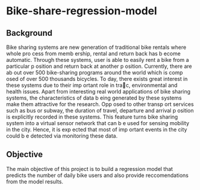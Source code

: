 # Bike-share-regression-model

## Background

Bike sharing systems are new generation of traditional bike rentals where whole pro cess from memb ership,
rental and return back has b ecome automatic. Through these systems, user is able to easily rent a bike from
a particular p osition and return back at another p osition. Currently, there are ab out over 500 bike-sharing
programs around the world which is comp osed of over 500 thousands bicycles. To day, there exists great
interest in these systems due to their imp ortant role in trac, environmental and health issues.
Apart from interesting real world applications of bike sharing systems, the characteristics of data b eing
generated by these systems make them attractive for the research. Opp osed to other transp ort services
such as bus or subway, the duration of travel, departure and arrival p osition is explicitly recorded in these
systems. This feature turns bike sharing system into a virtual sensor network that can b e used for sensing
mobility in the city. Hence, it is exp ected that most of imp ortant events in the city could b e detected via
monitoring these data.

## Objective

The main objective of this project is to build a regression model that predicts the number of daily bike users and also provide reccomendations from the model results.
